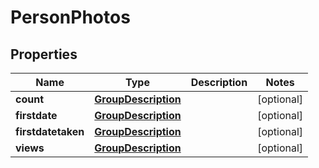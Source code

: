 

# PersonPhotos


## Properties

| Name | Type | Description | Notes |
|------------ | ------------- | ------------- | -------------|
|**count** | [**GroupDescription**](GroupDescription.md) |  |  [optional] |
|**firstdate** | [**GroupDescription**](GroupDescription.md) |  |  [optional] |
|**firstdatetaken** | [**GroupDescription**](GroupDescription.md) |  |  [optional] |
|**views** | [**GroupDescription**](GroupDescription.md) |  |  [optional] |



